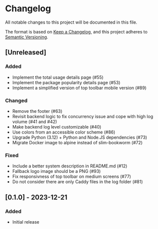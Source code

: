 # Changelog

All notable changes to this project will be documented in this file.

The format is based on [Keep a Changelog](https://keepachangelog.com/en/1.0.0/),
and this project adheres to [Semantic Versioning](https://semver.org/spec/v2.0.0.html).

## [Unreleased]


### Added

- Implement the total usage details page (#55)
- Implement the package popularity details page (#53)
- Implement a simplified version of top toolbar mobile version (#89)

### Changed

- Remove the footer (#63)
- Revisit backend logic to fix concurrency issue and cope with high log volume (#41 and #42)
- Make backend log level customizable (#40)
- Use colors from an accessible color scheme (#86)
- Upgrade Python (3.12) + Python and Node.JS dependencies (#73)
- Migrate Docker image to alpine instead of slim-bookworm (#72)

### Fixed

- Include a better system description in README.md (#12)
- Fallback logo image should be a PNG (#93)
- Fix responsivness of top toolbar on medium screens (#77)
- Do not consider there are only Caddy files in the log folder (#81)

## [0.1.0] - 2023-12-21

### Added

- Initial release
